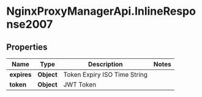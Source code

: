 # NginxProxyManagerApi.InlineResponse2007

## Properties
Name | Type | Description | Notes
------------ | ------------- | ------------- | -------------
**expires** | **Object** | Token Expiry ISO Time String | 
**token** | **Object** | JWT Token | 
